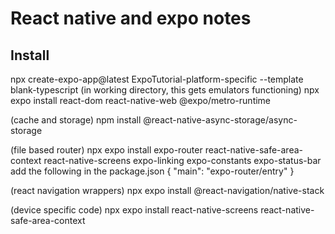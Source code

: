 # React native and expo notes
## Install
npx create-expo-app@latest ExpoTutorial-platform-specific --template blank-typescript
(in working directory, this gets emulators functioning)
npx expo install react-dom react-native-web @expo/metro-runtime

(cache and storage)
npm install @react-native-async-storage/async-storage

(file based router)
npx expo install expo-router react-native-safe-area-context react-native-screens expo-linking expo-constants expo-status-bar
add the following in the package.json
{
  "main": "expo-router/entry"
}

(react navigation wrappers)
npx expo install @react-navigation/native-stack

(device specific code)
npx expo install react-native-screens react-native-safe-area-context
